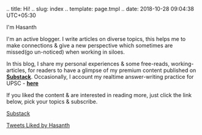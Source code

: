 .. title: Hi!
.. slug: index
.. template: page.tmpl
.. date: 2018-10-28 09:04:38 UTC+05:30

<div class="row">
	<div class="col-md-8">
		<p>I'm Hasanth</p>
		<p>I'm an active blogger. I write articles on diverse topics, this helps me to make connections & give a new perspective which sometimes are missed(go un-noticed) when working in siloes. </p>
		<p>In this blog, I share my personal experiences & some free-reads, working-articles, for readers to have a glimpse of my premium content published on <a href="https://substack.com/profile/32741832-hasanth?r=jhrrc&utm_campaign=profile&utm_medium=web&utm_source="><strong>Substack</strong></a>. Occasionally, I account my realtime answer-writing practice for UPSC - <a href="https://www.youtube.com/channel/UCJOS7q7wdhZCiUW4vwWaf_A"><strong>here</strong></a></p> 
		<p></p>
		<p>If you liked the content & are interested in reading more, just click the link below, pick your topics & subscribe. </p>
		<p><a href="link://slug/subscribe" class="btn-secondary substack">Substack</a></p>
	</div>
	<div class="col-md-4">
		<a class="twitter-timeline" data-height="300" href="https://twitter.com/jeanbourgain8/likes?ref_src=twsrc%5Etfw">Tweets Liked by Hasanth</a>
	</div>
</div>

















